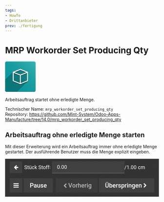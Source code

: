 ```yaml
---
tags:
- HowTo
- Drittanbieter
prev: ./fertigung
---
```

# MRP Workorder Set Producing Qty
![icon_oms_box](assets/icon_oms_box.png)

Arbeitsauftrag startet ohne erledigte Menge.

Technischer Name: `mrp_workorder_set_producing_qty`\
Repository: <https://github.com/Mint-System/Odoo-Apps-Manufacture/tree/14.0/mrp_workorder_set_producing_qty>

## Arbeitsauftrag ohne erledigte Menge starten

Mit dieser Erweiterung wird ein Arbeitsauftrag immer ohne erledigte Menge gestartet. Der ausführende Benutzer muss die Menge explizit eingeben.

![](assets/MRP%20Workorder%20Set%20Producing%20Qty.png)